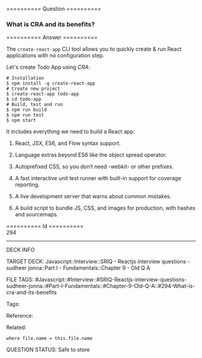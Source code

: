 ========== Question ==========  

### What is CRA and its benefits?  

========== Answer ==========  

The `create-react-app` CLI tool allows you to quickly create & run React
applications with no configuration step.

Let's create Todo App using _CRA_:

```console
# Installation
$ npm install -g create-react-app
# Create new project
$ create-react-app todo-app
$ cd todo-app
# Build, test and run
$ npm run build
$ npm run test
$ npm start
```

It includes everything we need to build a React app:

1. React, JSX, ES6, and Flow syntax support.

2. Language extras beyond ES6 like the object spread operator.

3. Autoprefixed CSS, so you don’t need -webkit- or other prefixes.

4. A fast interactive unit test runner with built-in support for coverage
   reporting.

5. A live development server that warns about common mistakes.

6. A build script to bundle JS, CSS, and images for production, with hashes and
   sourcemaps.

========== Id ==========  
294

---

DECK INFO

TARGET DECK: Javascript::Interview::SRIQ - Reactjs interview questions - sudheer jonna::Part I - Fundamentals::Chapter 9 - Old Q A

FILE TAGS: #Javascript::#Interview::#SRIQ-Reactjs-interview-questions-sudheer-jonna::#Part-I-Fundamentals::#Chapter-9-Old-Q-A::#294-What-is-cra-and-its-benefits

Tags:

Reference:

Related:

```dataview
where file.name = this.file.name
```
QUESTION STATUS: Safe to store
